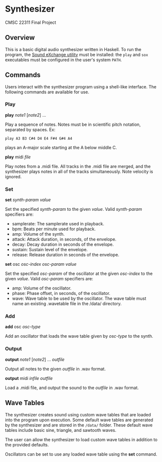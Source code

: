 # Synthesizer
CMSC 22311 Final Project

## Overview

This is a basic digital audio synthesizer written in Haskell. To run the 
program, the [Sound eXchange utility](http://sox.sourceforge.net/) must be 
installed: the `play` and `sox` executables must be configured in the user's
system `PATH`.

## Commands

Users interact with the synthesizer program using a shell-like interface. The
following commands are available for use.

### Play

**play** _note1_ [_note2_] ...

Play a sequence of notes. Notes must be in scientific pitch notation, separated
by spaces. Ex:

    play A3 B3 C#4 D4 E4 F#4 G#4 A4

plays an A-major scale starting at the A below middle C.

**play** midi _file_

Play notes from a .midi file. All tracks in the .midi file are merged, and
the synthesizer plays notes in all of the tracks simultaneously. Note velocity
is ignored.

### Set

**set** _synth-param_ _value_

Set the specified _synth-param_ to the given _value_. Valid _synth-param_
specifiers are:
* samplerate: The samplerate used in playback.
* bpm: Beats per minute used for playback.
* amp: Volume of the synth.
* attack: Attack duration, in seconds, of the envelope.
* decay: Decay duration in seconds of the envelope.
* sustain: Sustain level of the envelope.
* release: Release duration in seconds of the envelope.

**set** osc _osc-index_ _osc-param_ _value_

Set the specified _osc-param_ of the oscillator at the given _osc-index_ to the
given _value_. Valid _osc-param_ specifiers are:
* amp: Volume of the oscillator.
* phase: Phase offset, in seconds, of the oscillator.
* wave: Wave table to be used by the oscillator. The wave table must name an
existing .wavetable file in the /data/ directory.

### Add

**add** osc _osc-type_

Add an oscillator that loads the wave table given by _osc-type_ to the synth.

### Output

**output** _note1_ [_note2_] ... _outfile_

Output all notes to the given _outfile_ in .wav format.

**output** midi _infile_ _outfile_

Load a .midi file, and output the sound to the _outfile_ in .wav format.

## Wave Tables

The synthesizer creates sound using custom wave tables that are loaded into the
program upon execution. Some default wave tables are generated by the
synthesizer and are stored in the `/data/` folder. These default wave tables
include basic sine, triangle, and sawtooth waves.

The user can allow the synthesizer to load custom wave tables in addition to
the provided defaults. 

Oscillators can be set to use any loaded wave table using the **set** command.
